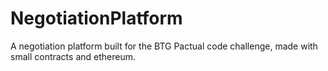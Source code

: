 # NegotiationPlatform
A negotiation platform built for the BTG Pactual code challenge, made with small contracts and ethereum.
